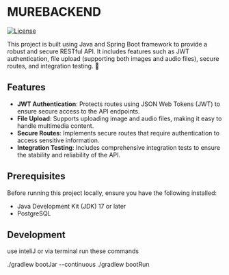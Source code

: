 # MUREBACKEND

[![License](https://img.shields.io/badge/license-MIT-blue.svg?style=flat-square)](https://github.com/anggakharisma/murebackend/blob/main/LICENSE)

This project is built using Java and Spring Boot framework to provide a robust and secure RESTful API. It includes features such as JWT authentication, file upload (supporting both images and audio files), secure routes, and integration testing. 🚀

## Features

- **JWT Authentication**: Protects routes using JSON Web Tokens (JWT) to ensure secure access to the API endpoints.
- **File Upload**: Supports uploading image and audio files, making it easy to handle multimedia content.
- **Secure Routes**: Implements secure routes that require authentication to access sensitive information.
- **Integration Testing**: Includes comprehensive integration tests to ensure the stability and reliability of the API.

## Prerequisites

Before running this project locally, ensure you have the following installed:

- Java Development Kit (JDK) 17 or later
- PostgreSQL

## Development
use inteliJ or via terminal run these commands

./gradlew bootJar --continuous
./gradlew bootRun
```
